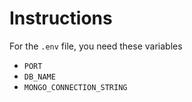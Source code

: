 # Instructions

For the `.env` file, you need these variables
- `PORT`
- `DB_NAME`
- `MONGO_CONNECTION_STRING`